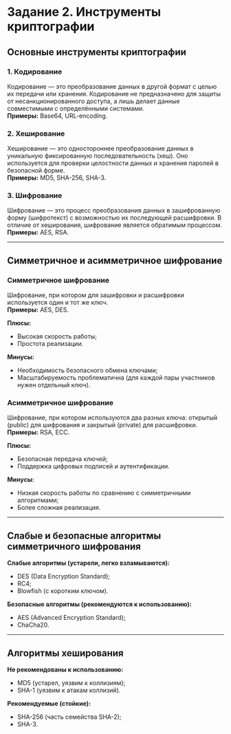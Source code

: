# Задание 2. Инструменты криптографии

## Основные инструменты криптографии

### 1. Кодирование
Кодирование — это преобразование данных в другой формат с целью их передачи или хранения. Кодирование не предназначено для защиты от несанкционированного доступа, а лишь делает данные совместимыми с определёнными системами.  
**Примеры:** Base64, URL-encoding.

### 2. Хеширование
Хеширование — это одностороннее преобразование данных в уникальную фиксированную последовательность (хеш). Оно используется для проверки целостности данных и хранения паролей в безопасной форме.  
**Примеры:** MD5, SHA-256, SHA-3.

### 3. Шифрование
Шифрование — это процесс преобразования данных в зашифрованную форму (шифротекст) с возможностью их последующей расшифровки. В отличие от хеширования, шифрование является обратимым процессом.  
**Примеры:** AES, RSA.

---

## Симметричное и асимметричное шифрование

### Симметричное шифрование
Шифрование, при котором для зашифровки и расшифровки используется один и тот же ключ.  
**Примеры:** AES, DES.

**Плюсы:**
- Высокая скорость работы;
- Простота реализации.

**Минусы:**
- Необходимость безопасного обмена ключами;
- Масштабируемость проблематична (для каждой пары участников нужен отдельный ключ).

### Асимметричное шифрование
Шифрование, при котором используются два разных ключа: открытый (public) для шифрования и закрытый (private) для расшифровки.  
**Примеры:** RSA, ECC.

**Плюсы:**
- Безопасная передача ключей;
- Поддержка цифровых подписей и аутентификации.

**Минусы:**
- Низкая скорость работы по сравнению с симметричными алгоритмами;
- Более сложная реализация.

---

## Слабые и безопасные алгоритмы симметричного шифрования

**Слабые алгоритмы (устарели, легко взламываются):**
- DES (Data Encryption Standard);
- RC4;
- Blowfish (с коротким ключом).

**Безопасные алгоритмы (рекомендуются к использованию):**
- AES (Advanced Encryption Standard);
- ChaCha20.

---

## Алгоритмы хеширования

**Не рекомендованы к использованию:**
- MD5 (устарел, уязвим к коллизиям);
- SHA-1 (уязвим к атакам коллизий).

**Рекомендуемые (стойкие):**
- SHA-256 (часть семейства SHA-2);
- SHA-3.
